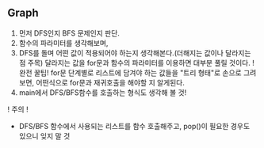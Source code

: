 ## Graph
1. 먼저 DFS인지 BFS 문제인지 판단.
2. 함수의 파라미터를 생각해보며,
3. DFS를 돌며 어떤 값이 적용되어야 하는지 생각해본다.(더해지는 값이나 달라지는 점 주목)
   달라지는 값을 for문과 함수의 파라미터를 이용하면 대부분 풀릴 것이다. 
   !완전 꿀팁! for문 단계별로 리스트에 담겨야 하는 값들을 "트리 형태"로 손으로 그려보면, 어떤식으로 for문과 재귀호출을 해야할 지 알게된다. 
4. main에서 DFS/BFS함수를 호출하는 형식도 생각해 볼 것!

! 주의 !
- DFS/BFS 함수에서 사용되는 리스트를 함수 호출해주고, pop()이 필요한 경우도 있으니 잊지 말 것